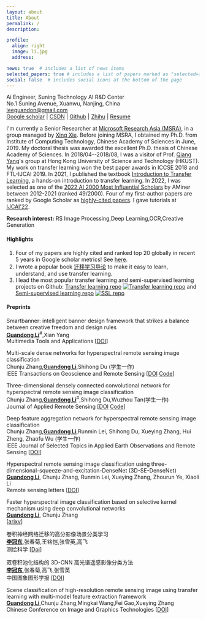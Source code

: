 ```yaml
---
layout: about
title: About
permalink: /
description: 

profile:
  align: right
  image: li.jpg
  address: 

news: true  # includes a list of news items
selected_papers: true # includes a list of papers marked as "selected={true}"
social: false  # includes social icons at the bottom of the page
---
```


Ai Engineer, Suning Technology AI R&D Center <br>
No.1 Suning Avenue, Xuanwu, Nanjing, China<br>
leeguandon@gmail.com<br>
[Google scholar](https://scholar.google.com/citations?user=on_b6MMAAAAJ) | [CSDN](https://blog.csdn.net/u012193416) | [Github](https://github.com/leeguandong) | [Zhihu](https://www.zhihu.com/people/li-xin-52-81) | [Resume](https://www.jianguoyun.com/p/DagJaZEQjKnsBRjbkeAEIAA) 

I'm currently a Senior Researcher at [Microsoft Research Asia (MSRA)](http://www.msra.cn/), in a group managed by [Xing Xie](https://www.microsoft.com/en-us/research/people/xingx/). Before joining MSRA, I obtained my Ph.D. from Institute of Computing Technology, Chinese Academy of Sciences in June, 2019. My doctoral thesis was awarded the excellent Ph.D. thesis of Chinese Academy of Sciences. In 2018/04--2018/08, I was a visitor of Prof. [Qiang Yang](https://cse.hkust.edu.hk/~qyang/)'s group at Hong Kong University of Science and Technology (HKUST). My work on transfer learning won the best paper awards in ICCSE 2018 and FTL-IJCAI 2019. In 2021, I published the textbook [Introduction to Transfer Learning](http://jd92.wang/tlbook), a hands-on introduction to transfer learning. In 2022, I was selected as one of the [2022 AI 2000 Most Influential Scholars](https://www.aminer.cn/ai2000?domain_ids=5dc122672ebaa6faa962c2a4) by AMiner between 2012-2021 (ranked 49/2000). Four of my first-author papers are ranked by Google Scholar as [highly-cited papers](https://zhuanlan.zhihu.com/p/421192644). I gave tutorials at [IJCAI'22](https://dgresearch.github.io/).

**Research interest:** RS Image Processing,Deep Learning,OCR,Creative Generation


#### Highlights

1. Four of my papers are highly cited and ranked top 20 globally in recent 5 years in Google scholar metrics! See [here](https://zhuanlan.zhihu.com/p/421192644).
2. I wrote a popular book [迁移学习导论](http://jd92.wang/tlbook) to make it easy to learn, understand, and use transfer learning.
3. I lead the most popular transfer learning and semi-supervised learning projects on Github: [Transfer learning repo](https://github/jindongwang/transferlearning) [![Transfer learning repo](/assets/img/transferlearning-repo-star.jpg)](https://github/jindongwang/transferlearning) and  [Semi-supervised learning repo](https://github/torchssl/torchssl) [![SSL repo](/assets/img/torchssl-star.jpg)](https://github/stars/torchssl/torchssl)

#### Preprints

Smartbanner: intelligent banner design framework that strikes a balance between creative freedom and design rules   
**<u>Guandong Li</u>**<sup>#</sup>,Xian Yang    
Multimedia Tools and Applications [[DOI](https://rdcu.be/c0iMt)]    

Multi-scale dense networks for hyperspectral remote sensing image classification    
Chunju Zhang,**<u>Guandong Li</u>**,Shihong Du (学生一作)    
IEEE Transactions on Geoscience and Remote Sensing [[DOI](https://ieeexplore.ieee.org/document/8784389) [Code](https://github.com/leeguandong/Multi-Scale-Dense-Networks-for-Hyperspectral-Remote-Sensing-Image-Classification)]    

Three-dimensional densely connected convolutional network for hyperspectral remote sensing image classification   
Chunju Zhang,**<u>Guandong Li</u>**<sup>#</sup>,Shihong Du,Wuzhou Tan(学生一作)    
Journal of Applied Remote Sensing [[DOI](https://doi.org/10.1117/1.JRS.13.016519) [Code](https://github.com/leeguandong/3D-DenseNet-for-HSI)]     

Deep feature aggregation network for hyperspectral remote sensing image classification     
Chunju Zhang,**<u>Guandong Li</u>**,Runmin Lei, Shihong Du, Xueying Zhang, Hui Zheng, Zhaofu Wu (学生一作)     
IEEE Journal of Selected Topics in Applied Earth Observations and Remote Sensing [[DOI](https://ieeexplore.ieee.org/document/9184224)]     

Hyperspectral remote sensing image classification using three-dimensional-squeeze-and-excitation-DenseNet (3D-SE-DenseNet)      
**<u>Guandong Li</u>**, Chunju Zhang, Runmin Lei, Xueying Zhang, Zhourun Ye, Xiaoli Li     
Remote sensing letters  [[DOI](https://ieeexplore.ieee.org/document/9514617)]    

Faster hyperspectral image classification based on selective kernel mechanism using deep convolutional networks     
**<u>Guandong Li</u>**, Chunju Zhang    
[[arixv](https://arxiv.org/abs/2202.06458)]    

卷积神经网络迁移的高分影像场景分类学习     
**<u>李冠东</u>**,张春菊,王铭恺,张雪英,高飞   
测绘科学 [[Doi](https://www.cnki.com.cn/Article/CJFDTOTAL-CHKD201904021.htm)]     

双卷积池化结构的 3D-CNN 高光谱遥感影像分类方法    
**<u>李冠东</u>**,张春菊,高飞,张雪英     
中国图象图形学报 [[DOI](http://www.cjig.cn/jig/ch/reader/view_abstract.aspx?file_no=20190414&flag=1)]    

Scene classification of high-resolution remote sensing image using transfer learning with multi-model feature extraction framework   
**<u>Guandong Li</u>**,Chunju Zhang,Mingkai Wang,Fei Gao,Xueying Zhang     
Chinese Conference on Image and Graphics Technologies [[DOI](https://link.springer.com/chapter/10.1007/978-981-13-1702-6_24)]    



 



